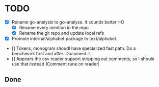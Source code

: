 # TODO

-   [x] Rename go-analysis to go-analyse. It sounds better :-D
    -   [x] Rename every mention in the repo
    -   [x] Rename the git repo and update local refs
-   [x] Promote internal/alphabet package to text/alphabet.
-   [] Tokens, monogram shoudl have specialized fast path. Do a benchmark first and after. Document it.
-   [] Appears the csv reader support stripping out comments, so I should use that instead (Comment rune on reader)

## Done
